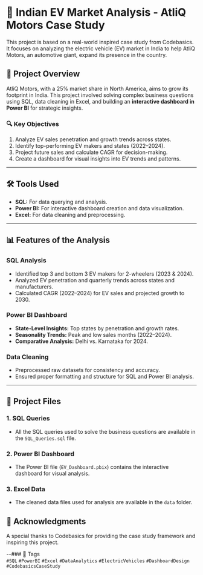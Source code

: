 # 🚗 Indian EV Market Analysis - AtliQ Motors Case Study

This project is based on a real-world inspired case study from Codebasics. It focuses on analyzing the electric vehicle (EV) market in India to help AtliQ Motors, an automotive giant, expand its presence in the country.  

## 📌 Project Overview  
AtliQ Motors, with a 25% market share in North America, aims to grow its footprint in India. This project involved solving complex business questions using SQL, data cleaning in Excel, and building an **interactive dashboard in Power BI** for strategic insights.

### 🔍 Key Objectives  
1. Analyze EV sales penetration and growth trends across states.  
2. Identify top-performing EV makers and states (2022–2024).  
3. Project future sales and calculate CAGR for decision-making.  
4. Create a dashboard for visual insights into EV trends and patterns.  

---

## 🛠️ Tools Used  
- **SQL:** For data querying and analysis.  
- **Power BI:** For interactive dashboard creation and data visualization.  
- **Excel:** For data cleaning and preprocessing.  

---

## 📊 Features of the Analysis  

### SQL Analysis  
- Identified top 3 and bottom 3 EV makers for 2-wheelers (2023 & 2024).  
- Analyzed EV penetration and quarterly trends across states and manufacturers.  
- Calculated CAGR (2022–2024) for EV sales and projected growth to 2030.  

### Power BI Dashboard  
- **State-Level Insights:** Top states by penetration and growth rates.  
- **Seasonality Trends:** Peak and low sales months (2022–2024).  
- **Comparative Analysis:** Delhi vs. Karnataka for 2024.  

### Data Cleaning  
- Preprocessed raw datasets for consistency and accuracy.  
- Ensured proper formatting and structure for SQL and Power BI analysis.  

---

## 📂 Project Files  

### 1. **SQL Queries**
   - All the SQL queries used to solve the business questions are available in the `SQL_Queries.sql` file.  

### 2. **Power BI Dashboard**  
   - The Power BI file (`EV_Dashboard.pbix`) contains the interactive dashboard for visual analysis.  

### 3. **Excel Data**  
   - The cleaned data files used for analysis are available in the `data` folder.  

  

## 🤝 Acknowledgments  
A special thanks to Codebasics for providing the case study framework and inspiring this project.  


--### 🔖 Tags  
`#SQL` `#PowerBI` `#Excel` `#DataAnalytics` `#ElectricVehicles` `#DashboardDesign` `#CodebasicsCaseStudy`  
